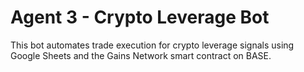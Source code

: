 # Agent 3 - Crypto Leverage Bot
This bot automates trade execution for crypto leverage signals using Google Sheets and the Gains Network smart contract on BASE.
